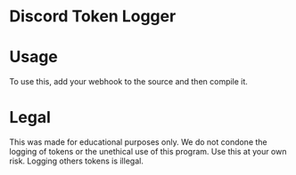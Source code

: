 # Discord Token Logger

# Usage
To use this, add your webhook to the source and then compile it.

# Legal
This was made for educational purposes only.
We do not condone the logging of tokens or the unethical use of this program.
Use this at your own risk.
Logging others tokens is illegal.
